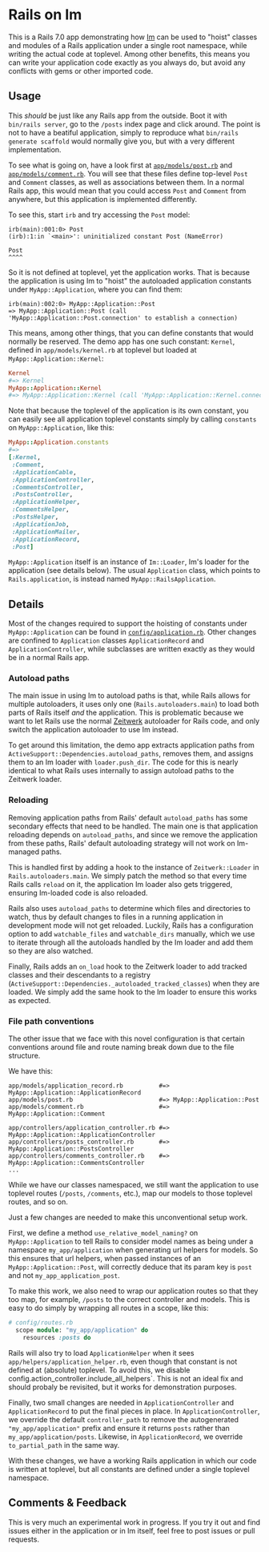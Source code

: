# Rails on Im

This is a Rails 7.0 app demonstrating how [Im](https://github.com/shioyama/im)
can be used to "hoist" classes and modules of a Rails application under a
single root namespace, while writing the actual code at toplevel. Among other
benefits, this means you can write your application code exactly as you always
do, but avoid any conflicts with gems or other imported code.

## Usage

This _should_ be just like any Rails app from the outside. Boot it with
`bin/rails server`, go to the `/posts` index page and click around. The point
is not to have a beatiful application, simply to reproduce what `bin/rails
generate scaffold` would normally give you, but with a very different
implementation.

To see what is going on, have a look first at
[`app/models/post.rb`](https://github.com/shioyama/rails_on_im/blob/main/app/models/post.rb)
and
[`app/models/comment.rb`](https://github.com/shioyama/rails_on_im/blob/main/app/models/comment.rb).
You will see that these files define top-level `Post`
and `Comment` classes, as well as associations between them. In a normal Rails
app, this would mean that you could access `Post` and `Comment` from anywhere,
but this application is implemented differently.

To see this, start `irb` and try accessing the `Post` model:

```
irb(main):001:0> Post
(irb):1:in `<main>': uninitialized constant Post (NameError)

Post
^^^^
```

So it is not defined at toplevel, yet the application works. That is because
the application is using Im to "hoist" the autoloaded application constants
under `MyApp::Application`, where you can find them:

```
irb(main):002:0> MyApp::Application::Post
=> MyApp::Application::Post (call 'MyApp::Application::Post.connection' to establish a connection)
```

This means, among other things, that you can define constants that would
normally be reserved. The demo app has one such constant: `Kernel`, defined in
`app/models/kernel.rb` at toplevel but loaded at `MyApp::Application::Kernel`:

```ruby
Kernel
#=> Kernel
MyApp::Application::Kernel
#=> MyApp::Application::Kernel (call 'MyApp::Application::Kernel.connection' to establish a connection)
```

Note that because the toplevel of the application is its own constant, you can
easily see all application toplevel constants simply by calling `constants` on `MyApp::Application`, like this:

```ruby
MyApp::Application.constants
#=>
[:Kernel,
 :Comment,
 :ApplicationCable,
 :ApplicationController,
 :CommentsController,
 :PostsController,
 :ApplicationHelper,
 :CommentsHelper,
 :PostsHelper,
 :ApplicationJob,
 :ApplicationMailer,
 :ApplicationRecord,
 :Post]
```

`MyApp::Application` itself is an instance of `Im::Loader`, Im's loader for the
application (see details below). The usual `Application` class, which points to
`Rails.application`, is instead named `MyApp::RailsApplication`.

## Details

Most of the changes required to support the hoisting of constants under
`MyApp::Application` can be found in
[`config/application.rb`](https://github.com/shioyama/rails_on_im/blob/main/config/application.rb).
Other changes are confined to `Application` classes `ApplicationRecord` and
`ApplicationController`, while subclasses are written exactly as they would be
in a normal Rails app.

### Autoload paths

The main issue in using Im to autoload paths is that, while Rails allows for
multiple autoloaders, it uses only one (`Rails.autoloaders.main`) to load both
parts of Rails itself _and_ the application. This is problematic because we
want to let Rails use the normal
[Zeitwerk](https://github.com/shioyama/rails_on_im/blob/main/config/application.rb)
autoloader for Rails code, and only switch the application autoloader to use Im
instead.

To get around this limitation, the demo app extracts application paths from
`ActiveSupport::Dependencies.autoload_paths`, removes them, and assigns them to
an Im loader with `loader.push_dir`. The code for this is nearly identical to
what Rails uses internally to assign autoload paths to the Zeitwerk loader.

### Reloading

Removing application paths from Rails' default `autoload_paths` has some
secondary effects that need to be handled. The main one is that application
reloading depends on `autoload_paths`, and since we remove the application from
these paths, Rails' default autoloading strategy will not work on Im-managed
paths.

This is handled first by adding a hook to the instance of `Zeitwerk::Loader` in
`Rails.autoloaders.main`. We simply patch the method so that every time Rails
calls `reload` on it, the application Im loader also gets triggered, ensuring
Im-loaded code is also reloaded.

Rails also uses `autoload_paths` to determine which files and directories to
watch, thus by default changes to files in a running application in development
mode will not get reloaded. Luckily, Rails has a configuration option to add
`watchable_files` and `watchable_dirs` manually, which we use to iterate
through all the autoloads handled by the Im loader and add them so they are
also watched.

Finally, Rails adds an `on_load` hook to the Zeitwerk loader to add tracked
classes and their descendants to a registry
(`ActiveSupport::Dependencies._autoloaded_tracked_classes`) when they are
loaded. We simply add the same hook to the Im loader to ensure this works as
expected.

### File path conventions

The other issue that we face with this novel configuration is that certain
conventions around file and route naming break down due to the file structure.

We have this:

```
app/models/application_record.rb          #=> MyApp::Application::ApplicationRecord
app/models/post.rb                        #=> MyApp::Application::Post
app/models/comment.rb                     #=> MyApp::Application::Comment

app/controllers/application_controller.rb #=> MyApp::Application::ApplicationController
app/controllers/posts_controller.rb       #=> MyApp::Application::PostsController
app/controllers/comments_controller.rb    #=> MyApp::Application::CommentsController
...
```

While we have our classes namespaced, we still want the application to use
toplevel routes (`/posts`, `/comments`, etc.), map our models to those toplevel
routes, and so on.

Just a few changes are needed to make this unconventional setup work.

First, we define a method `use_relative_model_naming?` on `MyApp::Application`
to tell Rails to consider model names as being under a namespace
`my_app/application` when generating url helpers for models. So this ensures
that url helpers, when passed instances of an `MyApp::Application::Post`, will
correctly deduce that its param key is `post` and not `my_app_application_post`.

To make this work, we also need to wrap our application routes so that they too
map, for example, `/posts` to the correct controller and models. This is easy
to do simply by wrapping all routes in a scope, like this:

```ruby
# config/routes.rb
  scope module: "my_app/application" do
    resources :posts do
```

Rails will also try to load `ApplicationHelper` when it sees
`app/helpers/application_helper.rb`, even though that constant is not defined
at (absolute) toplevel. To avoid this, we disable
config.action_controller.include_all_helpers`. This is not an ideal fix and
should probaly be revisited, but it works for demonstration purposes.

Finally, two small changes are needed in `ApplicationController` and
`ApplicationRecord` to put the final pieces in place. In
`ApplicationController`, we override the default `controller_path` to remove
the autogenerated `"my_app/application"` prefix and ensure it returns `posts`
rather than `my_app/application/posts`. Likewise, in `ApplicationRecord`, we
override `to_partial_path` in the same way.

With these changes, we have a working Rails application in which our code is
written at toplevel, but all constants are defined under a single toplevel
namespace.

## Comments & Feedback

This is very much an experimental work in progress. If you try it out and find
issues either in the application or in Im itself, feel free to post issues or
pull requests.
